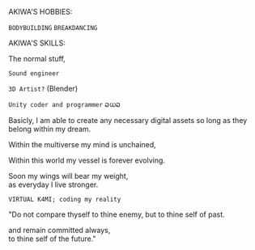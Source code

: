 


AKIWA'S HOBBIES:

``BODYBUILDING``
``BREAKDANCING``


AKIWA'S SKILLS:

The normal stuff,

``Sound engineer``

``3D Artist?`` (Blender)

``Unity coder and programmer`` ວധວ




Basicly, 
I am able to create any necessary digital 
assets so long as they belong within my dream.

Within the multiverse my mind is unchained,

Within this world my vessel is forever evolving.

Soon my wings will bear my weight,        
as everyday I live stronger. 


``VIRTUAL K4MI; coding my reality``



"Do not compare thyself to thine enemy,
but to thine self of past.

and remain committed always,           
to thine self of the future."




